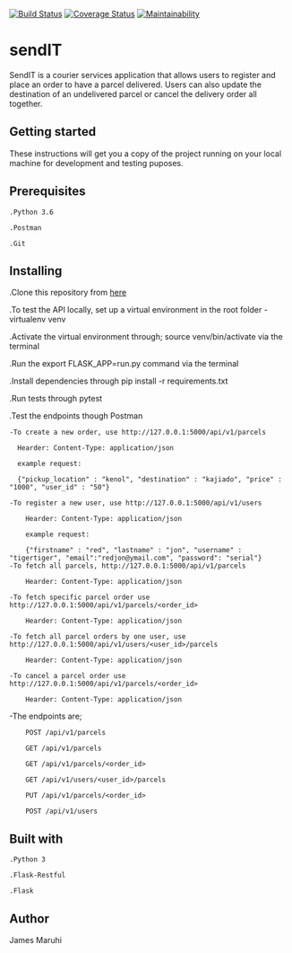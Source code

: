 [![Build Status](https://travis-ci.org/matthenge/senditAPI.svg?branch=develop)](https://travis-ci.org/matthenge/senditAPI)
[![Coverage Status](https://coveralls.io/repos/github/matthenge/senditAPI/badge.svg)](https://coveralls.io/github/matthenge/senditAPI)
[![Maintainability](https://api.codeclimate.com/v1/badges/ce3cc4349922e5a7c860/maintainability)](https://codeclimate.com/github/matthenge/senditAPI/maintainability)

# sendIT

SendIT is a courier services application that allows users to register and place an order to have a parcel delivered. Users can also update the destination of an undelivered parcel or cancel the delivery order all together. 


## Getting started
These instructions will get you a copy of the project running on your local machine for development and testing puposes.


## Prerequisites

	.Python 3.6

	.Postman

	.Git


## Installing

.Clone this repository from [here](https://github.com/matthenge/senditAPI) 
	
.To test the API locally, set up a virtual environment in the root folder 
    - virtualenv venv
	
.Activate the virtual environment through; source venv/bin/activate via the terminal
	
.Run the export FLASK_APP=run.py command via the terminal
	
.Install dependencies through pip install -r requirements.txt
	
.Run tests through pytest
	
.Test the endpoints though Postman 
	
    -To create a new order, use http://127.0.0.1:5000/api/v1/parcels
		
      Hearder: Content-Type: application/json
			
      example request: 
			
      {"pickup_location" : "kenol", "destination" : "kajiado", "price" : "1000", "user_id" : "50"}
			
    -To register a new user, use http://127.0.0.1:5000/api/v1/users
		
        Hearder: Content-Type: application/json
			
        example request:
			
        {"firstname" : "red", "lastname" : "jon", "username" : "tigertiger", "email":"redjon@ymail.com", "password": "serial"}
    -To fetch all parcels, http://127.0.0.1:5000/api/v1/parcels
    
        Hearder: Content-Type: application/json
	
    -To fetch specific parcel order use http://127.0.0.1:5000/api/v1/parcels/<order_id>
    
        Hearder: Content-Type: application/json
	
    -To fetch all parcel orders by one user, use http://127.0.0.1:5000/api/v1/users/<user_id>/parcels
    
        Hearder: Content-Type: application/json
	
    -To cancel a parcel order use http://127.0.0.1:5000/api/v1/parcels/<order_id>
    
        Hearder: Content-Type: application/json
	
   -The endpoints are;
   
        POST /api/v1/parcels
	
        GET /api/v1/parcels
	
        GET /api/v1/parcels/<order_id>
	
        GET /api/v1/users/<user_id>/parcels
	
        PUT /api/v1/parcels/<order_id>
	
        POST /api/v1/users
	
        
## Built with

    .Python 3
    
    .Flask-Restful
    
    .Flask
    
    
## Author

James Maruhi



